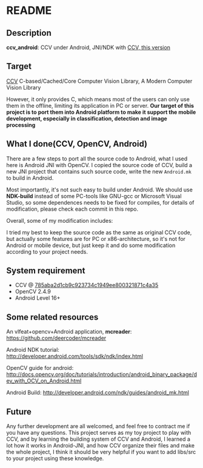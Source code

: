 README
===

## Description

**ccv_android**: CCV under Android, JNI/NDK with [CCV, this version](https://github.com/liuliu/ccv/commit/785aba2d1cb9c923734c1949ee800321871c4a35)


## Target

[CCV](http://libccv.org/) C-based/Cached/Core Computer Vision Library, A Modern Computer Vision Library

However, it only provides C, which means most of the users can only use them in the offline, limiting its application in PC or server. **Our target of this project is to port them into Android platform to make it support the mobile development, especially in classification, detection and image processing**


## What I done(CCV, OpenCV, Android)

There are a few steps to port all the source code to Android, what I used here is Android JNI with OpenCV. I copied the source code of CCV, build a new JNI project that contains such source code, write the new `Android.mk` to build in Android.

Most importantly, it's not such easy to build under Android. We should use **NDK-build** instead of some PC-tools like GNU-gcc or Microsoft Visual Studio, so some dependences needs to be fixed for compiles, for details of modification, please check each commit in this repo.

Overall, some of my modification includes:

I tried my best to keep the source code as the same as original CCV code, but actually some features are for PC or x86-architecture, so it's not for Android or mobile device, but just keep it and do some modification according to your project needs.

## System requirement

* CCV @ [785aba2d1cb9c923734c1949ee800321871c4a35](https://github.com/liuliu/ccv/commit/785aba2d1cb9c923734c1949ee800321871c4a35)
* OpenCV 2.4.9
* Android Level 16+


## Some related resources

An vlfeat+opencv+Android application, **mcreader**: https://github.com/deercoder/mcreader

Android NDK tutorial: http://developer.android.com/tools/sdk/ndk/index.html

OpenCV guide for android: http://docs.opencv.org/doc/tutorials/introduction/android_binary_package/dev_with_OCV_on_Android.html

Android Build: http://developer.android.com/ndk/guides/android_mk.html


## Future

Any further development are all welcomed, and feel free to contract me if you have any questions. This project serves as my toy project to play with CCV, and by learning the building system of CCV and Android, I learned a lot how it works in Android-JNI, and how CCV organize their files and make the whole project, I think it should be very helpful if you want to add libs/src to your project using these knowledge.
